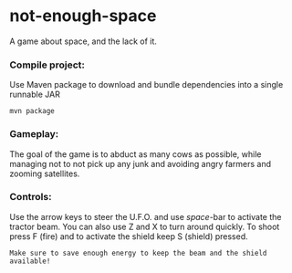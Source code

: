 # not-enough-space



A game about space, and the lack of it.

### Compile project:

Use Maven package to download and bundle dependencies into a single runnable JAR
  
    mvn package
    
### Gameplay:

The goal of the game is to abduct as many cows as possible, while managing not to not pick up any junk and avoiding angry farmers and zooming satellites.

### Controls:

Use the arrow keys to steer the U.F.O. and use _space_-bar to activate the tractor beam. You can also use Z and X to turn around quickly. To shoot press F (fire) and to activate the shield keep S (shield) pressed.

    Make sure to save enough energy to keep the beam and the shield available!
